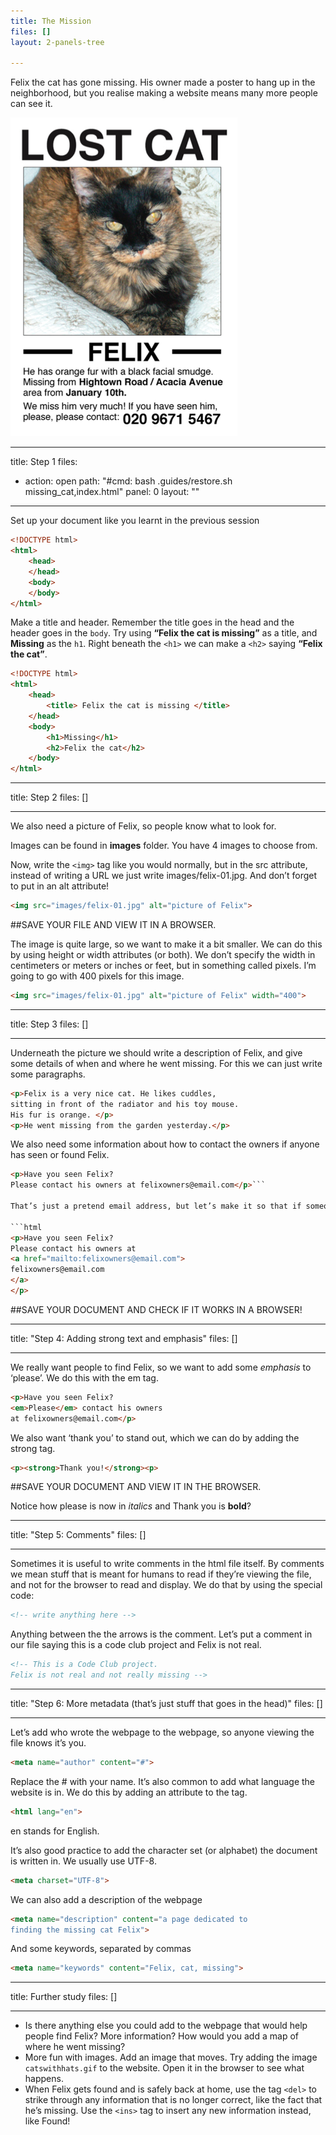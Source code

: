 ```yaml
---
title: The Mission
files: []
layout: 2-panels-tree

---
```

Felix the cat has gone missing. His owner made a poster to hang up in the neighborhood, but you realise making a website means many more people can see it.

![](.guides/img/missingcat.png)

---
title: Step 1
files:
  - action: open
    path: "#cmd: bash .guides/restore.sh missing_cat,index.html"
    panel: 0
layout: ""

---
Set up your document like you learnt in the previous session

```html
<!DOCTYPE html>
<html>
    <head>
    </head>
    <body>
    </body>
</html>
```

Make a title and header. Remember the title goes in the head and the header goes in the `body`. Try using **“Felix the cat is missing”** as a title, and **Missing** as the `h1`. Right beneath the `<h1>` we can make a `<h2>` saying **“Felix the cat”**.

```html
<!DOCTYPE html>
<html>
    <head>
        <title> Felix the cat is missing </title>
    </head>
    <body>
        <h1>Missing</h1>
        <h2>Felix the cat</h2>
    </body>
</html>
```



---
title: Step 2
files: []

---
We also need a picture of Felix, so people know what to look for. 

Images can be found in **images** folder. You have 4 images to choose from.

Now, write the `<img>` tag like you would normally, but in the src attribute, instead of writing a URL we just write images/felix-01.jpg. And don’t forget to put in an alt attribute!

```html 
<img src="images/felix-01.jpg" alt="picture of Felix">
```

##SAVE YOUR FILE AND VIEW IT IN A BROWSER.

The image is quite large, so we want to make it a bit smaller. We can do this by using height or width attributes (or both). We don’t specify the width in centimeters or meters or inches or feet, but in something called pixels. I’m going to go with 400 pixels for this image.

```html
<img src="images/felix-01.jpg" alt="picture of Felix" width="400">
```
---
title: Step 3
files: []

---
Underneath the picture we should write a description of Felix, and give some details of when and where he went missing. For this we can just write some paragraphs.

```html 
<p>Felix is a very nice cat. He likes cuddles, 
sitting in front of the radiator and his toy mouse. 
His fur is orange. </p>
<p>He went missing from the garden yesterday.</p>
```

We also need some information about how to contact the owners if anyone has seen or found Felix.

```html
<p>Have you seen Felix? 
Please contact his owners at felixowners@email.com</p>```

That’s just a pretend email address, but let’s make it so that if someone clicks on it, it opens up their email client. We do this almost the same way we make a link, but instead of a url we put in a `mailto` like this:

```html
<p>Have you seen Felix? 
Please contact his owners at 
<a href="mailto:felixowners@email.com">
felixowners@email.com
</a>
</p>
```
##SAVE YOUR DOCUMENT AND CHECK IF IT WORKS IN A BROWSER!



---
title: "Step 4: Adding strong text and emphasis"
files: []

---
We really want people to find Felix, so we want to add some *emphasis* to ‘please’. We do this with the em tag.

```html 
<p>Have you seen Felix? 
<em>Please</em> contact his owners 
at felixowners@email.com</p>
```
We also want ‘thank you’ to stand out, which we can do by adding the strong tag.

```html
<p><strong>Thank you!</strong><p>
```

##SAVE YOUR DOCUMENT AND VIEW IT IN THE BROWSER.

Notice how please is now in *italics* and Thank you is **bold**?

---
title: "Step 5: Comments"
files: []

---
Sometimes it is useful to write comments in the html file itself. By comments we mean stuff that is meant for humans to read if they’re viewing the file, and not for the browser to read and display. We do that by using the special code:

```html
<!-- write anything here -->
```

Anything between the the arrows is the comment. Let’s put a comment in our file saying this is a code club project and Felix is not real.

```html
<!-- This is a Code Club project. 
Felix is not real and not really missing -->
```

---
title: "Step 6: More metadata (that’s just stuff that goes in the head)"
files: []

---
Let’s add who wrote the webpage to the webpage, so anyone viewing the file knows it’s you.

```html
<meta name="author" content="#">
```

Replace the # with your name. It’s also common to add what language the website is in. We do this by adding an attribute to the <html> tag.

```html
<html lang="en">
```
en stands for English.

It’s also good practice to add the character set (or alphabet) the document is written in. We usually use UTF-8.

```html
<meta charset="UTF-8">
```

We can also add a description of the webpage

```html
<meta name="description" content="a page dedicated to 
finding the missing cat Felix">
```

And some keywords, separated by commas

```html
<meta name="keywords" content="Felix, cat, missing">
```
---
title: Further study
files: []

---
- Is there anything else you could add to the webpage that would help people find Felix? More information? How would you add a map of where he went missing?
- More fun with images. Add an image that moves. Try adding the image `catswithhats.gif` to the website. Open it in the browser to see what happens.
- When Felix gets found and is safely back at home, use the tag `<del>` to strike through any information that is no longer correct, like the fact that he’s missing. Use the `<ins>` tag to insert any new information instead, like Found!